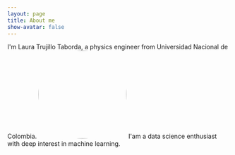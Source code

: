 ```yaml
---
layout: page
title: About me
show-avatar: false
---
```


I'm Laura Trujillo Taborda, a physics engineer from Universidad Nacional de Colombia.
<img src="github.jpg" height="auto" width="200" style="border-radius:50%">
I'am a data science enthusiast with deep interest in machine learning.



